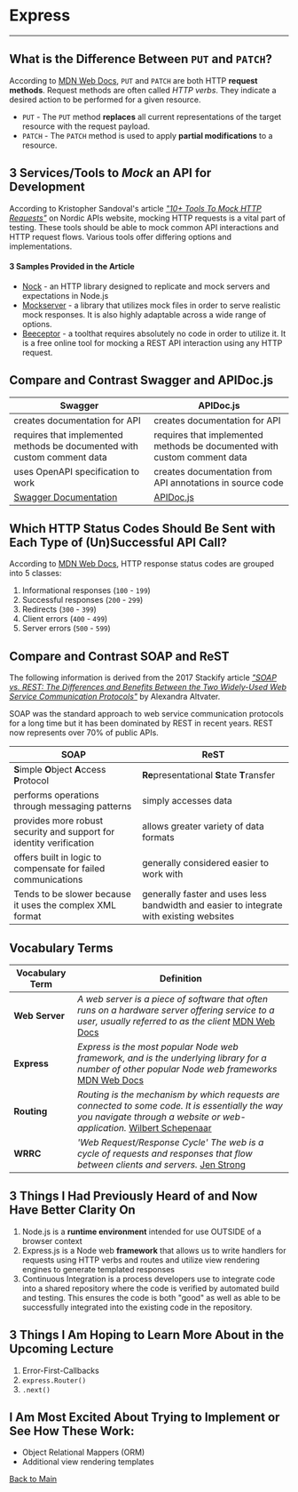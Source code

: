 # Express
---

## What is the Difference Between `PUT` and `PATCH`?

According to [MDN Web Docs](https://developer.mozilla.org/en-US/docs/Web/HTTP/Methods), `PUT` and `PATCH` are both HTTP **request methods**. Request methods are often called *HTTP verbs*. They indicate a desired action to be performed for a given resource.

- `PUT` - The `PUT` method **replaces** all current representations of the target resource with the request payload.
- `PATCH` - The `PATCH` method is used to apply **partial modifications** to a resource.

## 3 Services/Tools to *Mock* an API for Development

According to Kristopher Sandoval's article [*"10+ Tools To Mock HTTP Requests"*](https://nordicapis.com/10-tools-to-mock-http-requests/) on Nordic APIs website, mocking HTTP requests is a vital part of testing. These tools should be able to mock common API interactions and HTTP request flows. Various tools offer differing options and implementations.

#### 3 Samples Provided in the Article

- [Nock](https://github.com/nock/nock) - an HTTP library designed to replicate and mock servers and expectations in Node.js
- [Mockserver](https://www.npmjs.com/package/mockserver) - a library that utilizes mock files in order to serve realistic mock responses. It is also highly adaptable across a wide range of options.
- [Beeceptor](https://beeceptor.com/) - a toolthat requires absolutely no code in order to utilize it. It is a free online tool for mocking a REST API interaction using any HTTP request.

## Compare and Contrast Swagger and APIDoc.js

| **Swagger** | **APIDoc.js** |
| --- | --- |
| creates documentation for API | creates documentation for API |
| requires that implemented methods be documented with custom comment data | requires that implemented methods be documented with custom comment data |
| uses OpenAPI specification to work | creates documentation from API annotations in source code |
| [Swagger Documentation](https://swagger.io/docs/) | [APIDoc.js](https://swagger.io/docs/) |


## Which HTTP Status Codes Should Be Sent with Each Type of (Un)Successful API Call?

According to [MDN Web Docs](https://developer.mozilla.org/en-US/docs/Web/HTTP/Status), HTTP response status codes are grouped into 5 classes:

1. Informational responses (`100` - `199`)
1. Successful responses (`200` - `299`)
1. Redirects (`300` - `399`)
1. Client errors (`400` - `499`)
1. Server errors (`500` - `599`)

## Compare and Contrast SOAP and ReST

The following information is derived from the 2017 Stackify article [*"SOAP vs. REST: The Differences and Benefits Between the Two Widely-Used Web Service Communication Protocols"*](https://stackify.com/soap-vs-rest/) by Alexandra Altvater.

SOAP was the standard approach to web service communication protocols for a long time but it has been dominated by REST in recent years. REST now represents over 70% of public APIs.

| **SOAP** | **ReST** |
| --- | --- |
| **S**imple **O**bject **A**ccess **P**rotocol | **Re**presentational **S**tate **T**ransfer |
| performs operations through messaging patterns | simply accesses data |
| provides more robust security and support for identity verification | allows greater variety of data formats |
| offers built in logic to compensate for failed communications | generally considered easier to work with |
Tends to be slower because it uses the complex XML format | generally faster and uses less bandwidth and easier to integrate with existing websites |

## Vocabulary Terms
| **Vocabulary Term** | **Definition** |
| --- | --- |
| **Web Server** | *A web server is a piece of software that often runs on a hardware server offering service to a user, usually referred to as the client* [MDN Web Docs](https://developer.mozilla.org/en-US/docs/Glossary/Web_server) |
| **Express** | *Express is the most popular Node web framework, and is the underlying library for a number of other popular Node web frameworks* [MDN Web Docs](https://developer.mozilla.org/en-US/docs/Learn/Server-side/Express_Nodejs/Introduction) |
| **Routing** | *Routing is the mechanism by which requests are connected to some code. It is essentially the way you navigate through a website or web-application.* [Wilbert Schepenaar](https://medium.com/@wilbo/server-side-vs-client-side-routing-71d710e9227f) |
| **WRRC** | *'Web Request/Response Cycle'* *The web is a cycle of requests and responses that flow between clients and servers.* [Jen Strong](https://medium.com/@jen_strong/the-request-response-cycle-of-the-web-1b7e206e9047) |

## 3 Things I Had Previously Heard of and Now Have Better Clarity On

1. Node.js is a **runtime environment** intended for use OUTSIDE of a browser context
1. Express.js is a Node web **framework** that allows us to write handlers for requests using HTTP verbs and routes and utilize view rendering engines to generate templated responses
1. Continuous Integration is a process developers use to integrate code into a shared repository where the code is verified by automated build and testing. This ensures the code is both "good" as well as able to be successfully integrated into the existing code in the repository.

## 3 Things I Am Hoping to Learn More About in the Upcoming Lecture

1. Error-First-Callbacks
1. `express.Router()`
1. `.next()`

## I Am Most Excited About Trying to Implement or See How These Work:

- Object Relational Mappers (ORM)
- Additional view rendering templates


[Back to Main](../README.md)